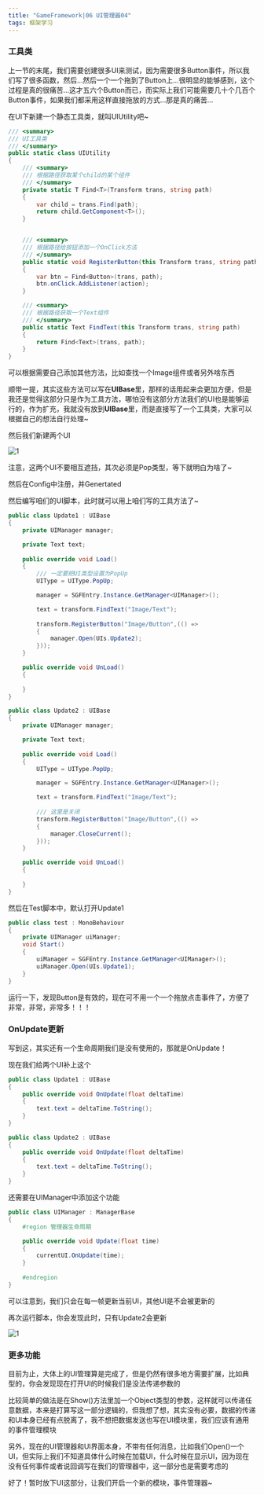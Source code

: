 ```yaml
---
title: "GameFramework|06 UI管理器04"
tags: 框架学习
---
```


### 工具类

上一节的末尾，我们需要创建很多UI来测试，因为需要很多Button事件，所以我们写了很多函数，然后...然后一个一个拖到了Button上...很明显的能够感到，这个过程是真的很痛苦...这才五六个Button而已，而实际上我们可能需要几十个几百个Button事件，如果我们都采用这样直接拖放的方式...那是真的痛苦...

在UI下新建一个静态工具类，就叫UIUtility吧~

```c#
/// <summary>
/// UI工具类
/// </summary>
public static class UIUtility
{
    /// <summary>
    /// 根据路径获取某个child的某个组件 
    /// </summary>
    private static T Find<T>(Transform trans, string path)
    {
        var child = trans.Find(path);
        return child.GetComponent<T>();
    }


    /// <summary>
    /// 根据路径给按钮添加一个OnClick方法
    /// </summary>
    public static void RegisterButton(this Transform trans, string path, UnityAction action)
    {
        var btn = Find<Button>(trans, path);
        btn.onClick.AddListener(action);
    }

    /// <summary>
    /// 根据路径获取一个Text组件
    /// </summary>
    public static Text FindText(this Transform trans, string path)
    {
        return Find<Text>(trans, path);
    }
}
```

可以根据需要自己添加其他方法，比如查找一个Image组件或者另外啥东西

顺带一提，其实这些方法可以写在**UIBase**里，那样的话用起来会更加方便，但是我还是觉得这部分只是作为工具方法，哪怕没有这部分方法我们的UI也是能够运行的，作为扩充，我就没有放到**UIBase**里，而是直接写了一个工具类，大家可以根据自己的想法自行处理~

然后我们新建两个UI

![1](https://www.logarius996.icu/images/SimpleGameFramework/UI/26.png)

注意，这两个UI不要相互遮挡，其次必须是Pop类型，等下就明白为啥了~

然后在Config中注册，并Genertated

然后编写咱们的UI脚本，此时就可以用上咱们写的工具方法了~

```c#
public class Update1 : UIBase
{
    private UIManager manager;

    private Text text;
    
    public override void Load()
    {
        /// 一定要把UI类型设置为PopUp
        UIType = UIType.PopUp;

        manager = SGFEntry.Instance.GetManager<UIManager>();

        text = transform.FindText("Image/Text");
        
        transform.RegisterButton("Image/Button",(() =>
        {
            manager.Open(UIs.Update2);
        }));
    }

    public override void UnLoad()
    {
        
    }
}
```

```c#
public class Update2 : UIBase
{
    private UIManager manager;

    private Text text;
    
    public override void Load()
    {
        UIType = UIType.PopUp;

        manager = SGFEntry.Instance.GetManager<UIManager>();

        text = transform.FindText("Image/Text");
        
        /// 这里是关闭
        transform.RegisterButton("Image/Button",(() =>
        {
            manager.CloseCurrent();
        }));
    }

    public override void UnLoad()
    {
        
    }
}
```

然后在Test脚本中，默认打开Update1

```c#
public class test : MonoBehaviour
{
    private UIManager uiManager;
    void Start()
    {
        uiManager = SGFEntry.Instance.GetManager<UIManager>();
        uiManager.Open(UIs.Update1);
    }
}
```

运行一下，发现Button是有效的，现在可不用一个一个拖放点击事件了，方便了非常，非常，非常多！！！

### OnUpdate更新

写到这，其实还有一个生命周期我们是没有使用的，那就是OnUpdate！

现在我们给两个UI补上这个

```c#
public class Update1 : UIBase
{
    public override void OnUpdate(float deltaTime)
    {
        text.text = deltaTime.ToString();
    }
}

public class Update2 : UIBase
{
    public override void OnUpdate(float deltaTime)
    {
        text.text = deltaTime.ToString();
    }
}
```

还需要在UIManager中添加这个功能

```c#
public class UIManager : ManagerBase
{
    #region 管理器生命周期

    public override void Update(float time)
    {
        currentUI.OnUpdate(time);
    }
    
    #endregion
}

```

可以注意到，我们只会在每一帧更新当前UI，其他UI是不会被更新的

再次运行脚本，你会发现此时，只有Update2会更新

![1](https://www.logarius996.icu/images/SimpleGameFramework/UI/27.png)

### 更多功能

目前为止，大体上的UI管理算是完成了，但是仍然有很多地方需要扩展，比如典型的，你会发现现在打开UI的时候我们是没法传递参数的

比较简单的做法是在Show()方法里加一个Object类型的参数，这样就可以传递任意数据，本来是打算写这一部分逻辑的，但我想了想，其实没有必要，数据的传递和UI本身已经有点脱离了，我不想把数据发送也写在UI模块里，我们应该有通用的事件管理模块

另外，现在的UI管理器和UI界面本身，不带有任何消息，比如我们Open()一个UI，但实际上我们不知道具体什么时候在加载UI，什么时候在显示UI，因为现在没有任何事件或者说回调写在我们的管理器中，这一部分也是需要考虑的

好了！暂时放下UI这部分，让我们开启一个新的模块，事件管理器~





























